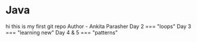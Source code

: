 # Java
hi this is my first git repo
Author - Ankita Parasher
Day 2 === "loops"
Day 3 === "learning new"
Day 4 & 5 === "patterns"